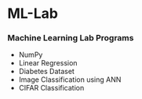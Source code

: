 # ML-Lab

### Machine Learning Lab Programs

- NumPy
- Linear Regression
- Diabetes Dataset
- Image Classification using ANN
- CIFAR Classification
